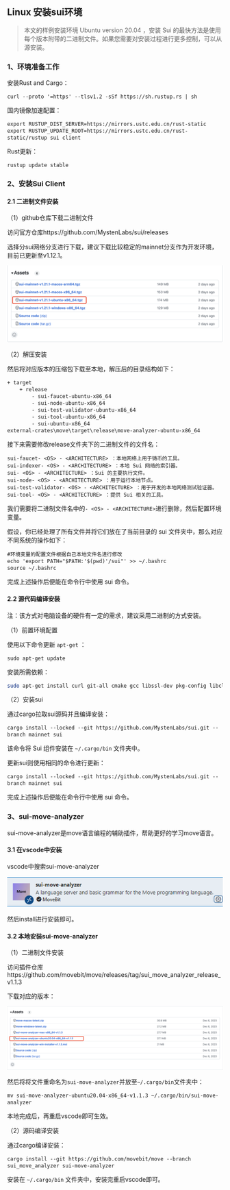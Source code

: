 ## Linux 安装sui环境

> 本文的样例安装环境 Ubuntu version 20.04 ，安装 Sui 的最快方法是使用每个版本附带的二进制文件。如果您需要对安装过程进行更多控制，可以从源安装。
>

### 1、环境准备工作

安装Rust and Cargo：

```
curl --proto '=https' --tlsv1.2 -sSf https://sh.rustup.rs | sh
```

国内镜像加速配置：

```
export RUSTUP_DIST_SERVER=https://mirrors.ustc.edu.cn/rust-static
export RUSTUP_UPDATE_ROOT=https://mirrors.ustc.edu.cn/rust-static/rustup sui client
```

Rust更新：

```
rustup update stable
```

### 2、安装Sui Client

#### 2.1 二进制文件安装

（1）github仓库下载二进制文件

访问官方仓库https://github.com/MystenLabs/sui/releases

选择分sui网络分支进行下载，建议下载比较稳定的mainnet分支作为开发环境，目前已更新至v1.12.1。

![image-20240329104034635](../assets/images/CLI/Install/Linux/image-20240329104034635.png)

（2）解压安装

然后将对应版本的压缩包下载至本地，解压后的目录结构如下：

```
+ target 
	+ release   
		- sui-faucet-ubuntu-x86_64   
		- sui-node-ubuntu-x86_64   
		- sui-test-validator-ubuntu-x86_64   
		- sui-tool-ubuntu-x86_64   
		- sui-ubuntu-x86_64
external-crates\move\target\release\move-analyzer-ubuntu-x86_64
```

接下来需要修改release文件夹下的二进制文件的文件名：

```
sui-faucet- <OS> - <ARCHITECTURE> ：本地网络上用于铸币的工具。
sui-indexer- <OS> - <ARCHITECTURE> ：本地 Sui 网络的索引器。
sui- <OS> - <ARCHITECTURE> ：Sui 的主要执行文件。
sui-node- <OS> - <ARCHITECTURE> ：用于运行本地节点。
sui-test-validator- <OS> - <ARCHITECTURE> ：用于开发的本地网络测试验证器。
sui-tool- <OS> - <ARCHITECTURE> ：提供 Sui 相关的工具。
```

我们需要将二进制文件名中的`- <OS> - <ARCHITECTURE>`进行删除，然后配置环境变量。

假设，你已经处理了所有文件并将它们放在了当前目录的 sui 文件夹中，那么对应不同系统的操作如下：

```
#环境变量的配置文件根据自己本地文件名进行修改
echo 'export PATH="$PATH:'$(pwd)'/sui"' >> ~/.bashrc
source ~/.bashrc
```

完成上述操作后便能在命令行中使用 sui 命令。

#### 2.2 源代码编译安装

注：该方式对电脑设备的硬件有一定的需求，建议采用二进制的方式安装。

（1）前置环境配置

使用以下命令更新 `apt-get` ：

```
sudo apt-get update
```

安装所需依赖：

```bash
sudo apt-get install curl git-all cmake gcc libssl-dev pkg-config libclang-dev libpq-dev build-essential
```

（2）安装sui

通过cargo拉取sui源码并且编译安装：

```
cargo install --locked --git https://github.com/MystenLabs/sui.git --branch mainnet sui
```

 该命令将 Sui 组件安装在 `~/.cargo/bin` 文件夹中。

更新sui则使用相同的命令进行更新：

```
cargo install --locked --git https://github.com/MystenLabs/sui.git --branch mainnet sui
```

完成上述操作后便能在命令行中使用 sui 命令。

### 3、sui-move-analyzer

sui-move-analyzer是move语言编程的辅助插件，帮助更好的学习move语言。

#### 3.1 在vscode中安装

vscode中搜索sui-move-analyzer

![](../assets/images/CLI/Install/Linux/640.png)

然后install进行安装即可。

#### 3.2 本地安装sui-move-analyzer

（1）二进制文件安装

访问插件仓库https://github.com/movebit/move/releases/tag/sui_move_analyzer_release_v1.1.3

下载对应的版本：

![image-20240329111254159](../assets/images/CLI/Install/Linux/image-20240329111254159.png)

然后将将文件重命名为`sui-move-analyzer`并放至`~/.cargo/bin`文件夹中：

```
mv sui-move-analyzer-ubuntu20.04-x86_64-v1.1.3 ~/.cargo/bin/sui-move-analyzer
```

本地完成后，再重启vscode即可生效。

（2）源码编译安装

通过cargo编译安装：

```
cargo install --git https://github.com/movebit/move --branch sui_move_analyzer sui-move-analyzer
```

安装在 `~/.cargo/bin` 文件夹中，安装完重启vscode即可。
